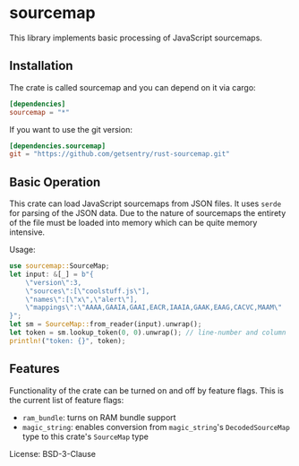 # sourcemap

This library implements basic processing of JavaScript sourcemaps.

## Installation

The crate is called sourcemap and you can depend on it via cargo:

```toml
[dependencies]
sourcemap = "*"
```

If you want to use the git version:

```toml
[dependencies.sourcemap]
git = "https://github.com/getsentry/rust-sourcemap.git"
```

## Basic Operation

This crate can load JavaScript sourcemaps from JSON files.  It uses
`serde` for parsing of the JSON data.  Due to the nature of sourcemaps
the entirety of the file must be loaded into memory which can be quite
memory intensive.

Usage:

```rust
use sourcemap::SourceMap;
let input: &[_] = b"{
    \"version\":3,
    \"sources\":[\"coolstuff.js\"],
    \"names\":[\"x\",\"alert\"],
    \"mappings\":\"AAAA,GAAIA,GAAI,EACR,IAAIA,GAAK,EAAG,CACVC,MAAM\"
}";
let sm = SourceMap::from_reader(input).unwrap();
let token = sm.lookup_token(0, 0).unwrap(); // line-number and column
println!("token: {}", token);
```

## Features

Functionality of the crate can be turned on and off by feature flags.  This is the
current list of feature flags:

* `ram_bundle`: turns on RAM bundle support
* `magic_string`: enables conversion from `magic_string`'s `DecodedSourceMap` type to this crate's `SourceMap` type


License: BSD-3-Clause

